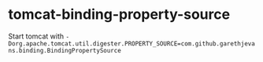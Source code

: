 # tomcat-binding-property-source

Start tomcat with `-Dorg.apache.tomcat.util.digester.PROPERTY_SOURCE=com.github.garethjevans.binding.BindingPropertySource`
